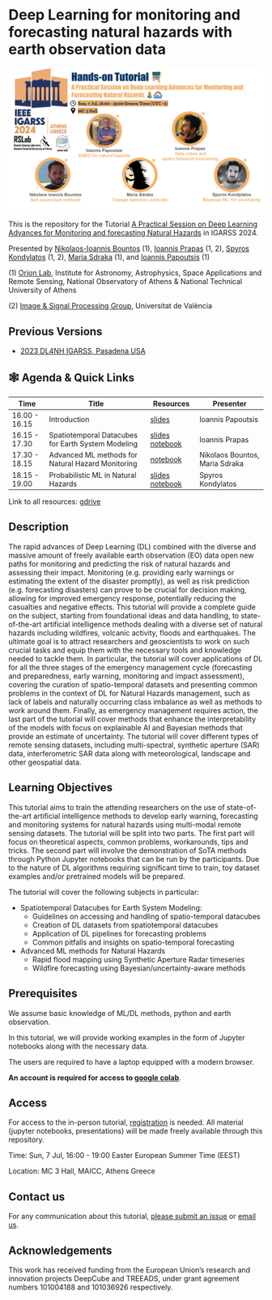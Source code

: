# Deep Learning for monitoring and forecasting natural hazards with earth observation data

![cover_photo](/static/igarss_2024_dl4nh_cover.jpg)

This is the repository for the Tutorial [A Practical Session on Deep Learning Advances for Monitoring and forecasting Natural Hazards](https://www.2024.ieeeigarss.org/tutorials.php#tut6) in IGARSS 2024.

Presented by [Nikolaos-Ioannis Bountos](https://ngbountos.github.io/) (1), [Ioannis Prapas](https://iprapas.github.io) (1, 2), [Spyros Kondylatos](https://github.com/skondylatos/) (1, 2), [Maria Sdraka](https://github.com/paren8esis/) (1), and [Ioannis Papoutsis](https://scholar.google.gr/citations?user=46cBUO8AAAAJ) (1) 

(1) [Orion Lab](http://orionlab.space.noa.gr/), Institute for Astronomy, Astrophysics, Space Applications and Remote Sensing, National Observatory of Athens & National Technical University of Athens

(2) [Image & Signal Processing Group](https://isp.uv.es/), Universitat de València

## Previous Versions

* [2023 DL4NH IGARSS, Pasadena USA](https://github.com/Orion-AI-Lab/igarss23_DL4NH)

## 🕸️ Agenda & Quick Links

| Time          | Title          | Resources                       | Presenter         |
|---------------|----------------|---------------------------------|-------------------|
| 16.00 - 16.15   | Introduction   | [slides](https://docs.google.com/presentation/d/13lw30timAkBxFZdK5bjuVf9pnPOJC3Ut/edit?usp=drive_link&ouid=103666319609428787109&rtpof=true&sd=true)                | Ioannis Papoutsis |
| 16.15 - 17.30  | Spatiotemporal Datacubes for Earth System Modeling | [slides](https://docs.google.com/presentation/d/15KGojGurKJSj3t9N48wKMCVtxVSbSHaN2VboDnwtlDA/edit?usp=drive_link) [notebook](https://colab.research.google.com/drive/1NY-a5cYLLfMwrTFigY5VczKym849MkN4?usp=drive_link)  | Ioannis Prapas    |
| 17.30 - 18.15 | Advanced ML methods for Natural Hazard Monitoring | [notebook](https://drive.google.com/file/d/1uPJv3sqboHExOem9X2q_mzPqfIqeodzk/view?usp=drive_link)                | Nikolaos Bountos, Maria Sdraka  |
| 18.15 - 19.00 |  Probabilistic ML in Natural Hazards| [slides](https://docs.google.com/presentation/d/1wqmp-dySFcVE7bWHFy5O-Nk_mcmiZTQLiDl8YnhFQJ8/edit?usp=drive_link) [notebook](https://colab.research.google.com/drive/1zCruqMbsoQkLWX8UEnt_RnBDQEfBjsdq?usp=drive_link)  | Spyros Kondylatos |

Link to all resources: [gdrive](https://drive.google.com/drive/folders/1kKqHuIQkoLPwgrR3DTbY-ZkRv8CCYM46?usp=drive_link)

## Description

The rapid advances of Deep Learning (DL) combined with the diverse and massive amount of freely available earth observation (EO) data open new paths for monitoring and predicting the risk of natural hazards and assessing their impact. Monitoring (e.g. providing early warnings or estimating the extent of the disaster promptly), as well as risk prediction (e.g. forecasting disasters) can prove to be crucial for decision making, allowing for improved emergency response, potentially reducing the casualties and negative effects. This tutorial will provide a complete guide on the subject, starting from foundational ideas and data handling, to state-of-the-art artificial intelligence methods dealing with a diverse set of natural hazards including wildfires, volcanic activity, floods and earthquakes. The ultimate goal is to attract researchers and geoscientists to work on such crucial tasks and equip them with the necessary tools and knowledge needed to tackle them. In particular, the tutorial will cover applications of DL for all the three stages of the emergency management cycle (forecasting and preparedness, early warning, monitoring and impact assessment), covering the curation of spatio-temporal datasets and presenting common problems in the context of DL for Natural Hazards management, such as lack of labels and naturally occurring class imbalance as well as methods to work around them. Finally, as emergency management requires action, the last part of the tutorial will cover methods that enhance the interpretability of the models with focus on explainable AI and Bayesian methods that provide an estimate of uncertainty. The tutorial will cover different types of remote sensing datasets, including multi-spectral, synthetic aperture (SAR) data, interferometric SAR data along with meteorological, landscape and other geospatial data.

## Learning Objectives

This tutorial aims to train the attending researchers on the use of state-of-the-art artificial intelligence methods to develop early warning, forecasting and monitoring systems for natural hazards using multi-modal remote sensing datasets. The tutorial will be split into two parts. The first part will focus on theoretical aspects, common problems, workarounds, tips and tricks. The second part will involve the demonstration of SoTA methods through Python Jupyter notebooks that can be run by the participants. Due to the nature of DL algorithms requiring significant time to train, toy dataset examples and/or pretrained models will be prepared.

The tutorial will cover the following subjects in particular:

* Spatiotemporal Datacubes for Earth System Modeling:
	* Guidelines on accessing and handling of spatio-temporal datacubes
	* Creation of DL datasets from spatiotemporal datacubes
	* Application of DL pipelines for forecasting problems
	* Common pitfalls and insights on spatio-temporal forecasting
* Advanced ML methods for Natural Hazards
	* Rapid flood mapping using Synthetic Aperture Radar timeseries
	* Wildfire forecasting using Bayesian/uncertainty-aware methods


## Prerequisites

We assume basic knowledge of ML/DL methods, python and earth observation.

In this tutorial, we will provide working examples in the form of Jupyter notebooks along with the necessary data. 

The users are required to have a laptop equipped with a modern browser. 

**An account is required for access to [google colab](https://colab.research.google.com)**.

## Access 

For access to the in-person tutorial, [registration](https://2023.ieeeigarss.org/registration.asp) is needed. All material (jupyter notebooks, presentations) will be made freely available through this repository.

Time: Sun, 7 Jul, 16:00 - 19:00 Easter European Summer Time (EEST)

Location: MC 3 Hall, MAICC, Athens Greece 

## Contact us 

For any communication about this tutorial, [please submit an issue](https://github.com/Orion-AI-Lab/igarss23_DL4NH/issues/new/choose) or [email us](mailto:ipapoutsis@noa.gr).

## Acknowledgements

This work has received funding from the European Union’s research and innovation projects DeepCube and TREEADS, under grant agreement numbers 101004188 and 101036926 respectively.
